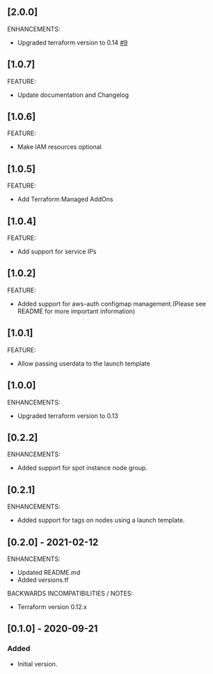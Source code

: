 ## [2.0.0]
ENHANCEMENTS:
* Upgraded terraform version to 0.14
[#9](https://generic/tf-modules/tf-mod-aws-eks/-/issues/9)

## [1.0.7]
FEATURE:   
* Update documentation and Changelog

## [1.0.6]
FEATURE:   
* Make IAM resources optional

## [1.0.5]
FEATURE:   
* Add Terraform Managed AddOns

## [1.0.4]
FEATURE:   
* Add support for service IPs

## [1.0.2]
FEATURE:
* Added support for aws-auth configmap management.(Please see README for more important information)

## [1.0.1]
FEATURE:
* Allow passing userdata to the launch template

## [1.0.0]
ENHANCEMENTS:
* Upgraded terraform version to 0.13

## [0.2.2]
ENHANCEMENTS:
* Added support for spot instance node group.

## [0.2.1]
ENHANCEMENTS:
* Added support for tags on nodes using a launch template.

## [0.2.0] - 2021-02-12

ENHANCEMENTS:
* Updated README.md
* Added versions.tf

BACKWARDS INCOMPATIBILITIES / NOTES:
* Terraform version 0.12.x

## [0.1.0] - 2020-09-21

### Added

- Initial version.
